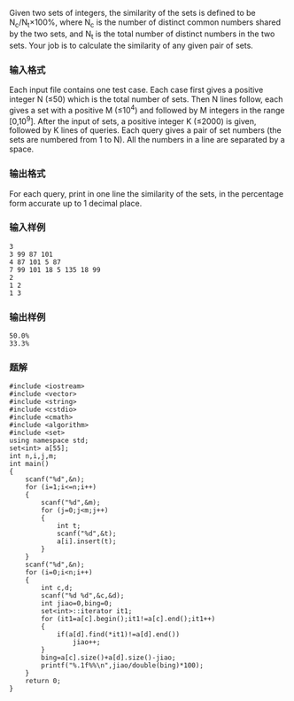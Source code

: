 Given two sets of integers, the similarity of the sets is defined to be N<sub>c</sub>/N<sub>t</sub>×100%, where N<sub>c</sub> is the number of distinct common numbers shared by the two sets, and N<sub>t</sub> is the total number of distinct numbers in the two sets. Your job is to calculate the similarity of any given pair of sets.
### 输入格式
Each input file contains one test case. Each case first gives a positive integer N (≤50) which is the total number of sets. Then N lines follow, each gives a set with a positive M (≤10<sup>4</sup>) and followed by M integers in the range [0,10<sup>9</sup>]. After the input of sets, a positive integer K (≤2000) is given, followed by K lines of queries. Each query gives a pair of set numbers (the sets are numbered from 1 to N). All the numbers in a line are separated by a space.
### 输出格式
For each query, print in one line the similarity of the sets, in the percentage form accurate up to 1 decimal place.
### 输入样例
```
3
3 99 87 101
4 87 101 5 87
7 99 101 18 5 135 18 99
2
1 2
1 3
```
### 输出样例
```
50.0%
33.3%
```

### 题解
```
#include <iostream>
#include <vector>
#include <string>
#include <cstdio>
#include <cmath>
#include <algorithm>
#include <set>
using namespace std;
set<int> a[55];
int n,i,j,m;
int main()
{
    scanf("%d",&n);
    for (i=1;i<=n;i++)
    {
        scanf("%d",&m);
        for (j=0;j<m;j++)
        {
            int t;
            scanf("%d",&t);
            a[i].insert(t);
        }
    }
    scanf("%d",&n);
    for (i=0;i<n;i++)
    {
        int c,d;
        scanf("%d %d",&c,&d);
        int jiao=0,bing=0;
        set<int>::iterator it1;
        for (it1=a[c].begin();it1!=a[c].end();it1++)
        {
            if(a[d].find(*it1)!=a[d].end())
                jiao++;
        }
        bing=a[c].size()+a[d].size()-jiao;
        printf("%.1f%%\n",jiao/double(bing)*100);
    }
    return 0;
}
```
